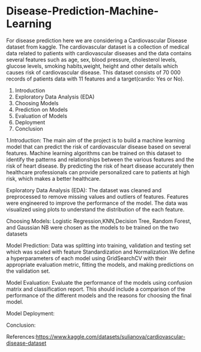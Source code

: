 # Disease-Prediction-Machine-Learning

For disease prediction here we are considering a Cardiovascular Disease dataset from kaggle.
The cardiovascular dataset is a collection of medical data related to patients with cardiovascular diseases and the data contains several features such as age, sex, blood pressure, cholesterol levels, glucose levels, smoking habits,weight, height and other details which causes risk of cardiovascular disease. This dataset consists of 70 000 records of patients data with 11 features and a target(cardio: Yes or No).

1. Introduction
2. Exploratory Data Analysis (EDA)
3. Choosing Models
4. Prediction on Models
5. Evaluation of Models
6. Deployment
7. Conclusion

1.Introduction: The main aim of the project is to build a machine learning model that can predict the risk of cardiovascular disease based on several features.
 Machine learning algorithms can be trained on this dataset to identify the patterns and relationships between the various features and the risk of heart disease. By predicting the risk of heart disease accurately then healthcare professionals can provide personalized care to patients at high risk, which makes a better healthcare.

Exploratory Data Analysis (EDA): The dataset was cleaned and preprocessed to remove missing values and outliers of features. Features were engineered to improve the performance of the model. The data was visualized using plots to understand the distribution of the each feature.

Choosing Models: Logistic Regression,KNN,Decision Tree, Random Forest, and Gaussian NB were chosen as the models to be trained on the two datasets

Model Prediction: Data was splitting into training, validation and testing set which was scaled with feature Standardization and Normalization.We define a hyperparameters of each model using GridSearchCV with their appropriate evaluation metric, fitting the models, and making predictions on the validation set.

Model Evaluation: Evaluate the performance of the models using confusion matrix and classification report. This should include a comparison of the performance of the different models and the reasons for choosing the final model.

Model Deployment: 

Conclusion: 

References:https://www.kaggle.com/datasets/sulianova/cardiovascular-disease-dataset 
